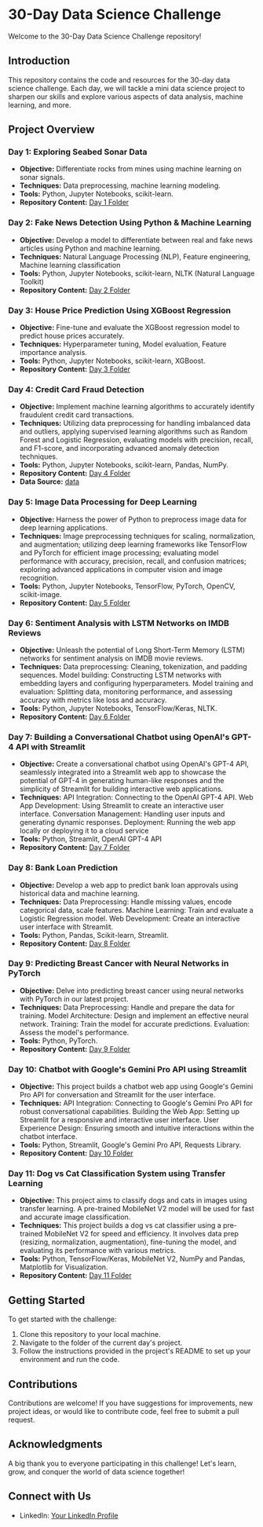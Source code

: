 # 30-Day Data Science Challenge

Welcome to the 30-Day Data Science Challenge repository!

## Introduction
This repository contains the code and resources for the 30-day data science challenge. Each day, we will tackle a mini data science project to sharpen our skills and explore various aspects of data analysis, machine learning, and more.

## Project Overview
### Day 1: Exploring Seabed Sonar Data
- **Objective:** Differentiate rocks from mines using machine learning on sonar signals.
- **Techniques:** Data preprocessing, machine learning modeling.
- **Tools:** Python, Jupyter Notebooks, scikit-learn.
- **Repository Content:** [Day 1 Folder](Day-01)
  
### Day 2: Fake News Detection Using Python & Machine Learning
- **Objective:** Develop a model to differentiate between real and fake news articles using Python and machine learning.
- **Techniques:** Natural Language Processing (NLP), Feature engineering, Machine learning classification
- **Tools:** Python, Jupyter Notebooks, scikit-learn, NLTK (Natural Language Toolkit)
- **Repository Content:** [Day 2 Folder](Day-02)

### Day 3: House Price Prediction Using XGBoost Regression
- **Objective:** Fine-tune and evaluate the XGBoost regression model to predict house prices accurately.
- **Techniques:** Hyperparameter tuning, Model evaluation, Feature importance analysis.
- **Tools:** Python, Jupyter Notebooks, scikit-learn, XGBoost.
- **Repository Content:** [Day 3 Folder](Day-03)

### Day 4: Credit Card Fraud Detection 
- **Objective:** Implement machine learning algorithms to accurately identify fraudulent credit card transactions.
- **Techniques:** Utilizing data preprocessing for handling imbalanced data and outliers, applying supervised learning algorithms such as Random Forest and Logistic Regression, evaluating models with precision, recall, and F1-score, and incorporating advanced anomaly detection techniques.
- **Tools:** Python, Jupyter Notebooks, scikit-learn, Pandas, NumPy.
- **Repository Content:** [Day 4 Folder](Day-04)
- **Data Source:** [data](https://www.kaggle.com/datasets/mlg-ulb/creditcardfraud?resource=download/)

### Day 5: Image Data Processing for Deep Learning
- **Objective:** Harness the power of Python to preprocess image data for deep learning applications.
- **Techniques:** Image preprocessing techniques for scaling, normalization, and augmentation; utilizing deep learning frameworks like TensorFlow and PyTorch for efficient image processing; evaluating model performance with accuracy, precision, recall, and confusion matrices; exploring advanced applications in computer vision and image recognition.
- **Tools:** Python, Jupyter Notebooks, TensorFlow, PyTorch, OpenCV, scikit-image.
- **Repository Content:** [Day 5 Folder](Day-05)

### Day 6: Sentiment Analysis with LSTM Networks on IMDB Reviews
- **Objective:** Unleash the potential of Long Short-Term Memory (LSTM) networks for sentiment analysis on IMDB movie reviews.
- **Techniques:** Data preprocessing: Cleaning, tokenization, and padding sequences.
Model building: Constructing LSTM networks with embedding layers and configuring hyperparameters.
Model training and evaluation: Splitting data, monitoring performance, and assessing accuracy with metrics like loss and accuracy.
- **Tools:** Python, Jupyter Notebooks, TensorFlow/Keras, NLTK.
- **Repository Content:** [Day 6 Folder](Day-06)

### Day 7: Building a Conversational Chatbot using OpenAI's GPT-4 API with Streamlit 
- **Objective:** Create a conversational chatbot using OpenAI's GPT-4 API, seamlessly integrated into a Streamlit web app to showcase the potential of GPT-4 in generating human-like responses and the simplicity of Streamlit for building interactive web applications. 
- **Techniques:** API Integration: Connecting to the OpenAI GPT-4 API.
Web App Development: Using Streamlit to create an interactive user interface.
Conversation Management: Handling user inputs and generating dynamic responses.
Deployment: Running the web app locally or deploying it to a cloud service
- **Tools:** Python, Streamlit, OpenAI GPT-4 API
- **Repository Content:** [Day 7 Folder](Day-07)

### Day 8: Bank Loan Prediction
- **Objective:** Develop a web app to predict bank loan approvals using historical data and machine learning.
- **Techniques:** Data Preprocessing: Handle missing values, encode categorical data, scale features.
Machine Learning: Train and evaluate a Logistic Regression model.
Web Development: Create an interactive user interface with Streamlit.
- **Tools:** Python, Pandas, Scikit-learn, Streamlit.
- **Repository Content:** [Day 8 Folder](Day-08)

### Day 9: Predicting Breast Cancer with Neural Networks in PyTorch 
- **Objective:** Delve into predicting breast cancer using neural networks with PyTorch in our latest project.
- **Techniques:** Data Preprocessing: Handle and prepare the data for training.
Model Architecture: Design and implement an effective neural network.
Training: Train the model for accurate predictions.
Evaluation: Assess the model's performance.
- **Tools:** Python, PyTorch.
- **Repository Content:** [Day 9 Folder](Day-09)

### Day 10: Chatbot with Google's Gemini Pro API using Streamlit 
- **Objective:** This project builds a chatbot web app using Google's Gemini Pro API for conversation and Streamlit for the user interface.
- **Techniques:** API Integration: Connecting to Google's Gemini Pro API for robust conversational capabilities.
Building the Web App: Setting up Streamlit for a responsive and interactive user interface.
User Experience Design: Ensuring smooth and intuitive interactions within the chatbot interface.
- **Tools:** Python, Streamlit, Google's Gemini Pro API, Requests Library.
- **Repository Content:** [Day 10 Folder](Day-10)

### Day 11: Dog vs Cat Classification System using Transfer Learning 
- **Objective:** This project aims to classify dogs and cats in images using transfer learning. A pre-trained MobileNet V2 model will be used for fast and accurate image classification.
- **Techniques:** This project builds a dog vs cat classifier using a pre-trained MobileNet V2 for speed and efficiency. It involves data prep (resizing, normalization, augmentation), fine-tuning the model, and evaluating its performance with various metrics.
- **Tools:** Python, TensorFlow/Keras, MobileNet V2, NumPy and Pandas, Matplotlib for Visualization.
- **Repository Content:** [Day 11 Folder](Day-11)

## Getting Started
To get started with the challenge:
1. Clone this repository to your local machine.
2. Navigate to the folder of the current day's project.
3. Follow the instructions provided in the project's README to set up your environment and run the code.

## Contributions
Contributions are welcome! If you have suggestions for improvements, new project ideas, or would like to contribute code, feel free to submit a pull request.

## Acknowledgments
A big thank you to everyone participating in this challenge! Let's learn, grow, and conquer the world of data science together!

## Connect with Us
- LinkedIn: [Your LinkedIn Profile](https://www.linkedin.com/in/anchal-singh-tanwar-858b21228/)

